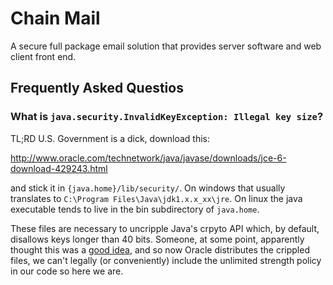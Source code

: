Chain Mail
==========

A secure full package email solution that provides server software and web client front end.


## Frequently Asked Questios

### What is `java.security.InvalidKeyException: Illegal key size`?
TL;RD U.S. Government is a dick, download this:

http://www.oracle.com/technetwork/java/javase/downloads/jce-6-download-429243.html

and stick it in `{java.home}/lib/security/`. On windows that usually translates to `C:\Program Files\Java\jdk1.x.x_xx\jre`. On linux the java executable tends to live in the bin subdirectory of `java.home`.

These files are necessary to uncripple Java's crpyto API which, by default, disallows keys longer than 40 bits. Someone, at some point, apparently thought this was a [good idea](http://en.wikipedia.org/wiki/Export_of_cryptography_in_the_United_States), and so now Oracle distributes the crippled files, we can't legally (or conveniently) include the unlimited strength policy in our code so here we are.